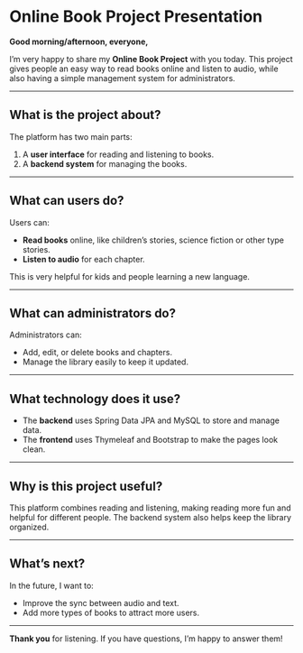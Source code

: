 # Online Book Project Presentation

**Good morning/afternoon, everyone,**

I’m very happy to share my **Online Book Project** with you today. This project gives people an easy way to read books online and listen to audio, while also having a simple management system for administrators.

---

## What is the project about?
The platform has two main parts:
1. A **user interface** for reading and listening to books.
2. A **backend system** for managing the books.

---

## What can users do?
Users can:
- **Read books** online, like children’s stories, science fiction or other type stories.
- **Listen to audio** for each chapter. 

This is very helpful for kids and people learning a new language.

---

## What can administrators do?
Administrators can:
- Add, edit, or delete books and chapters.
- Manage the library easily to keep it updated.

---

## What technology does it use?
- The **backend** uses Spring Data JPA and MySQL to store and manage data.
- The **frontend** uses Thymeleaf and Bootstrap to make the pages look clean.

---


## Why is this project useful?
This platform combines reading and listening, making reading more fun and helpful for different people. The backend system also helps keep the library organized.

---

## What’s next?
In the future, I want to:
- Improve the sync between audio and text.
- Add more types of books to attract more users.

---

**Thank you** for listening. If you have questions, I’m happy to answer them!
